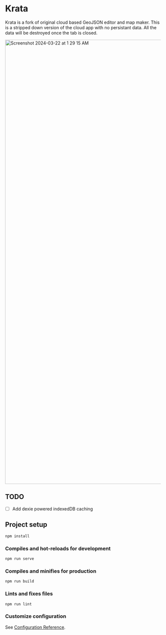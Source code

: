 # Krata
Krata is a fork of original cloud based GeoJSON editor and map maker. This is a stripped down version of the cloud app with no persistant data. All the data will be destroyed once the tab is closed.

<img width="1437" alt="Screenshot 2024-03-22 at 1 29 15 AM" src="https://github.com/haxzie/krata/assets/53584487/96cc1420-2f64-4924-bf90-d89a0c1beff2">


## TODO
- [ ] Add dexie powered indexedDB caching

## Project setup
```
npm install
```

### Compiles and hot-reloads for development
```
npm run serve
```

### Compiles and minifies for production
```
npm run build
```

### Lints and fixes files
```
npm run lint
```

### Customize configuration
See [Configuration Reference](https://cli.vuejs.org/config/).
